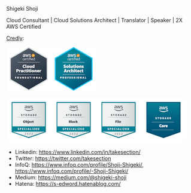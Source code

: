 Shigeki Shoji

Cloud Consultant | Cloud Solutions Architect | Translator | Speaker | 2X AWS Certified

[Credly](https://www.credly.com/users/username.835c802c/badges):

![2x AWS Certified](2x-aws-certified.png)

![Storage Core](storage-core.png)

* Linkedin: https://www.linkedin.com/in/takesection/
* Twitter: https://twitter.com/takesection
* InfoQ: https://www.infoq.com/profile/Shoji-Shigeki/, https://www.infoq.com/profile/-Shoji-Shigeki/
* Medium: https://medium.com/@shigeki-shoji
* Hatena: https://s-edword.hatenablog.com/
